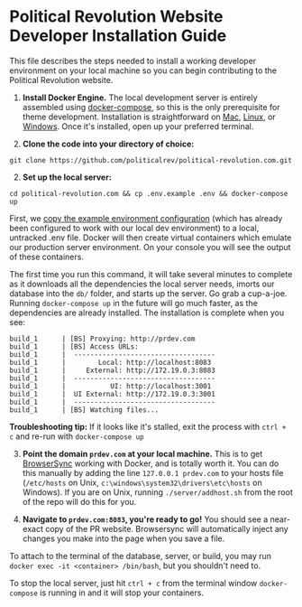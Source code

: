 # Political Revolution Website Developer Installation Guide

This file describes the steps needed to install a working developer environment on your local machine so you can begin contributing to the Political Revolution website.

1. **Install Docker Engine.** The local development server is entirely assembled using [docker-compose](https://docs.docker.com/compose/), so this is the only prerequisite for theme development. Installation is straightforward on [Mac](https://docs.docker.com/engine/installation/mac/), [Linux](https://docs.docker.com/engine/installation/), or [Windows](https://docs.docker.com/engine/installation/windows/). Once it's installed, open up your preferred terminal.

2. **Clone the code into your directory of choice:** 

  ```
  git clone https://github.com/politicalrev/political-revolution.com.git
  ```

2. **Set up the local server:** 

  ```
  cd political-revolution.com && cp .env.example .env && docker-compose up
  ```

  First, we [copy the example environment configuration](https://roots.io/bedrock/docs/environment-variables/) (which has already been configured to work with our local dev environment) to a local, untracked .env file. Docker will then create virtual containers which emulate our production server environment. On your console you will see the output of these containers. 
  
  The first time you run this command, it will take several minutes to complete as it downloads all the dependencies the local server needs, imorts our database into the `db/` folder, and starts up the server. Go grab a cup-a-joe. Running `docker-compose up` in the future will go much faster, as the dependencies are already installed. The installation is complete when you see:

  ```
  build_1      | [BS] Proxying: http://prdev.com
  build_1      | [BS] Access URLs:
  build_1      |  -----------------------------------
  build_1      |        Local: http://localhost:8083
  build_1      |     External: http://172.19.0.3:8083
  build_1      |  -----------------------------------
  build_1      |           UI: http://localhost:3001
  build_1      |  UI External: http://172.19.0.3:3001
  build_1      |  -----------------------------------
  build_1      | [BS] Watching files...
  ```

  **Troubleshooting tip:** If it looks like it's stalled, exit the process with `ctrl + c` and re-run with `docker-compose up`

3. **Point the domain `prdev.com` at your local machine.** This is to get [BrowserSync](https://browsersync.io/) working with Docker, and is totally worth it. You can do this manually by adding the line `127.0.0.1 prdev.com` to your hosts file (`/etc/hosts` on Unix, `c:\windows\system32\drivers\etc\hosts` on Windows). If you are on Unix, running `./server/addhost.sh` from the root of the repo will do this for you.

4. **Navigate to `prdev.com:8083`, you're ready to go!** You should see a near-exact copy of the PR website. Browsersync will automatically inject any changes you make into the page when you save a file.

To attach to the terminal of the database, server, or build, you may run `docker exec -it <container> /bin/bash`, but you shouldn't need to.

To stop the local server, just hit `ctrl + c` from the terminal window `docker-compose` is running in and it will stop your containers.
